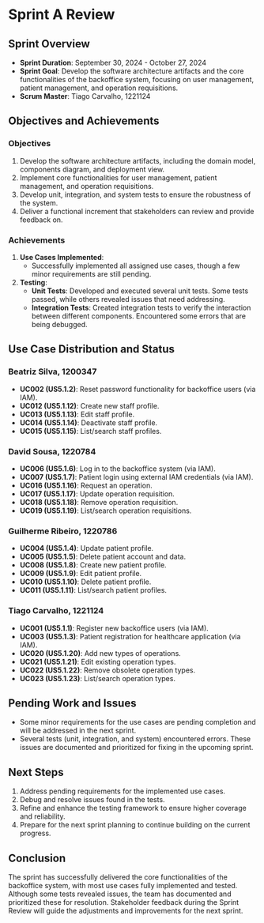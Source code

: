 # Sprint A Review

## Sprint Overview

- **Sprint Duration**: September 30, 2024 - October 27, 2024
- **Sprint Goal**: Develop the software architecture artifacts and the core functionalities of the backoffice system, focusing on user management, patient management, and operation requisitions.
- **Scrum Master**: Tiago Carvalho, 1221124

## Objectives and Achievements

### Objectives

1. Develop the software architecture artifacts, including the domain model, components diagram, and deployment view.
2. Implement core functionalities for user management, patient management, and operation requisitions.
3. Develop unit, integration, and system tests to ensure the robustness of the system.
4. Deliver a functional increment that stakeholders can review and provide feedback on.

### Achievements

1. **Use Cases Implemented**:
    - Successfully implemented all assigned use cases, though a few minor requirements are still pending.
2. **Testing**:
    - **Unit Tests**: Developed and executed several unit tests. Some tests passed, while others revealed issues that need addressing.
    - **Integration Tests**: Created integration tests to verify the interaction between different components. Encountered some errors that are being debugged.

## Use Case Distribution and Status

### Beatriz Silva, 1200347

- **UC002 (US5.1.2)**: Reset password functionality for backoffice users (via IAM).
- **UC012 (US5.1.12)**: Create new staff profile.
- **UC013 (US5.1.13)**: Edit staff profile.
- **UC014 (US5.1.14)**: Deactivate staff profile.
- **UC015 (US5.1.15)**: List/search staff profiles.

### David Sousa, 1220784

- **UC006 (US5.1.6)**: Log in to the backoffice system (via IAM).
- **UC007 (US5.1.7)**: Patient login using external IAM credentials (via IAM).
- **UC016 (US5.1.16)**: Request an operation.
- **UC017 (US5.1.17)**: Update operation requisition.
- **UC018 (US5.1.18)**: Remove operation requisition.
- **UC019 (US5.1.19)**: List/search operation requisitions.

### Guilherme Ribeiro, 1220786

- **UC004 (US5.1.4)**: Update patient profile.
- **UC005 (US5.1.5)**: Delete patient account and data.
- **UC008 (US5.1.8)**: Create new patient profile.
- **UC009 (US5.1.9)**: Edit patient profile.
- **UC010 (US5.1.10)**: Delete patient profile.
- **UC011 (US5.1.11)**: List/search patient profiles.

### Tiago Carvalho, 1221124

- **UC001 (US5.1.1)**: Register new backoffice users (via IAM).
- **UC003 (US5.1.3)**: Patient registration for healthcare application (via IAM).
- **UC020 (US5.1.20)**: Add new types of operations.
- **UC021 (US5.1.21)**: Edit existing operation types.
- **UC022 (US5.1.22)**: Remove obsolete operation types.
- **UC023 (US5.1.23)**: List/search operation types.

## Pending Work and Issues

- Some minor requirements for the use cases are pending completion and will be addressed in the next sprint.
- Several tests (unit, integration, and system) encountered errors. These issues are documented and prioritized for fixing in the upcoming sprint.

## Next Steps

1. Address pending requirements for the implemented use cases.
2. Debug and resolve issues found in the tests.
3. Refine and enhance the testing framework to ensure higher coverage and reliability.
4. Prepare for the next sprint planning to continue building on the current progress.

## Conclusion

The sprint has successfully delivered the core functionalities of the backoffice system, with most use cases fully implemented and tested. Although some tests revealed issues, the team has documented and prioritized these for resolution. Stakeholder feedback during the Sprint Review will guide the adjustments and improvements for the next sprint.
